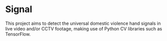 # Signal

This project aims to detect the universal domestic violence hand signals in live video and/or CCTV footage, making use of Python CV libraries such as TensorFlow.
